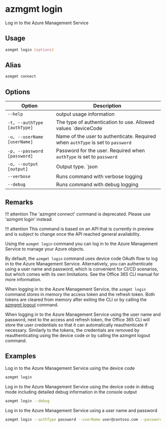 # azmgmt login

Log in to the Azure Management Service

## Usage

```sh
azmgmt login [options]
```

## Alias

```sh
azmgmt connect
```

## Options

Option|Description
------|-----------
`--help`|output usage information
`-t, --authType [authType]`|The type of authentication to use. Allowed values `deviceCode|password`. Default `deviceCode`
`-u, --userName [userName]`|Name of the user to authenticate. Required when `authType` is set to `password`
`-p, --password [password]`|Password for the user. Required when `authType` is set to `password`
`-o, --output [output]`|Output type. `json|text`. Default `text`
`--verbose`|Runs command with verbose logging
`--debug`|Runs command with debug logging

## Remarks

!!! attention
    The 'azmgmt connect' command is deprecated. Please use 'azmgmt login' instead.

!!! attention
    This command is based on an API that is currently in preview and is subject to change once the API reached general availability.

Using the `azmgmt login` command you can log in to the Azure Management Service to manage your Azure objects.

By default, the `azmgmt login` command uses device code OAuth flow to log in to the Azure Management Service. Alternatively, you can authenticate using a user name and password, which is convenient for CI/CD scenarios, but which comes with its own limitations. See the Office 365 CLI manual for more information.

When logging in to the Azure Management Service, the `azmgmt login` command stores in memory the access token and the refresh token. Both tokens are cleared from memory after exiting the CLI or by calling the [azmgmt logout](logout.md) command.

When logging in to the Azure Management Service using the user name and password, next to the access and refresh token, the Office 365 CLI will store the user credentials so that it can automatically reauthenticate if necessary. Similarly to the tokens, the credentials are removed by reauthenticating using the device code or by calling the azmgmt logout command.

## Examples

Log in to the Azure Management Service using the device code

```sh
azmgmt login
```

Log in to the Azure Management Service using the device code in debug mode including detailed debug information in the console output

```sh
azmgmt login --debug
```

Log in to the Azure Management Service using a user name and password

```sh
azmgmt login --authType password --userName user@contoso.com --password pass@word1
```